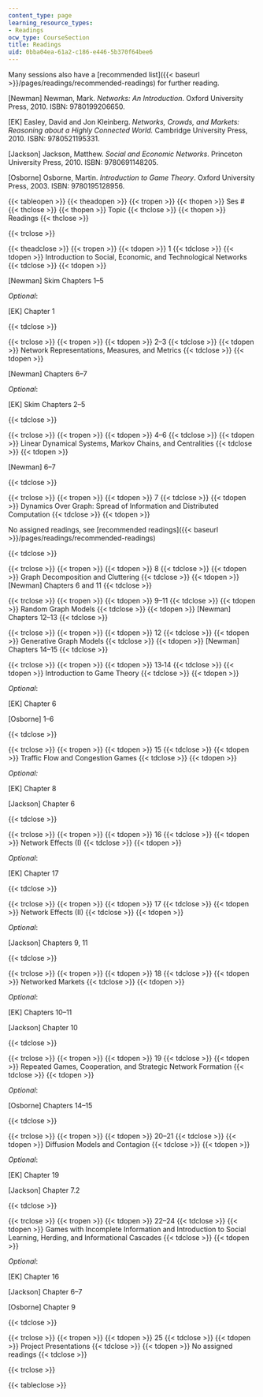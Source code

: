 ```yaml
---
content_type: page
learning_resource_types:
- Readings
ocw_type: CourseSection
title: Readings
uid: 0bba04ea-61a2-c186-e446-5b370f64bee6
---
```


Many sessions also have a [recommended list]({{< baseurl >}}/pages/readings/recommended-readings) for further reading.  

\[Newman\] Newman, Mark. _Networks: An Introduction_. Oxford University Press, 2010. ISBN: 9780199206650.

\[EK\] Easley, David and Jon Kleinberg. _Networks, Crowds, and Markets: Reasoning about a Highly Connected World._ Cambridge University Press, 2010. ISBN: 9780521195331.

\[Jackson\] Jackson, Matthew. _Social and Economic Networks_. Princeton University Press, 2010. ISBN: 9780691148205.

\[Osborne\] Osborne, Martin. _Introduction to Game Theory_. Oxford University Press, 2003. ISBN: 9780195128956.

{{< tableopen >}}
{{< theadopen >}}
{{< tropen >}}
{{< thopen >}}
Ses #
{{< thclose >}}
{{< thopen >}}
Topic
{{< thclose >}}
{{< thopen >}}
Readings
{{< thclose >}}

{{< trclose >}}

{{< theadclose >}}
{{< tropen >}}
{{< tdopen >}}
1
{{< tdclose >}}
{{< tdopen >}}
Introduction to Social, Economic, and Technological Networks
{{< tdclose >}}
{{< tdopen >}}


\[Newman\] Skim Chapters 1–5

_Optional_:

\[EK\] Chapter 1


{{< tdclose >}}

{{< trclose >}}
{{< tropen >}}
{{< tdopen >}}
2–3
{{< tdclose >}}
{{< tdopen >}}
Network Representations, Measures, and Metrics
{{< tdclose >}}
{{< tdopen >}}


\[Newman\] Chapters 6–7

_Optional_:

\[EK\] Skim Chapters 2–5


{{< tdclose >}}

{{< trclose >}}
{{< tropen >}}
{{< tdopen >}}
4–6
{{< tdclose >}}
{{< tdopen >}}
Linear Dynamical Systems, Markov Chains, and Centralities
{{< tdclose >}}
{{< tdopen >}}


\[Newman\] 6–7


{{< tdclose >}}

{{< trclose >}}
{{< tropen >}}
{{< tdopen >}}
7
{{< tdclose >}}
{{< tdopen >}}
Dynamics Over Graph: Spread of Information and Distributed Computation
{{< tdclose >}}
{{< tdopen >}}


No assigned readings, see [recommended readings]({{< baseurl >}}/pages/readings/recommended-readings)


{{< tdclose >}}

{{< trclose >}}
{{< tropen >}}
{{< tdopen >}}
8
{{< tdclose >}}
{{< tdopen >}}
Graph Decomposition and Cluttering
{{< tdclose >}}
{{< tdopen >}}
\[Newman\] Chapters 6 and 11
{{< tdclose >}}

{{< trclose >}}
{{< tropen >}}
{{< tdopen >}}
9–11
{{< tdclose >}}
{{< tdopen >}}
Random Graph Models
{{< tdclose >}}
{{< tdopen >}}
\[Newman\] Chapters 12–13
{{< tdclose >}}

{{< trclose >}}
{{< tropen >}}
{{< tdopen >}}
12
{{< tdclose >}}
{{< tdopen >}}
Generative Graph Models
{{< tdclose >}}
{{< tdopen >}}
\[Newman\] Chapters 14–15
{{< tdclose >}}

{{< trclose >}}
{{< tropen >}}
{{< tdopen >}}
13‑14
{{< tdclose >}}
{{< tdopen >}}
Introduction to Game Theory
{{< tdclose >}}
{{< tdopen >}}


_Optional_:

\[EK\] Chapter 6

\[Osborne\] 1–6


{{< tdclose >}}

{{< trclose >}}
{{< tropen >}}
{{< tdopen >}}
15
{{< tdclose >}}
{{< tdopen >}}
Traffic Flow and Congestion Games
{{< tdclose >}}
{{< tdopen >}}


_Optional:_

\[EK\] Chapter 8

\[Jackson\] Chapter 6


{{< tdclose >}}

{{< trclose >}}
{{< tropen >}}
{{< tdopen >}}
16
{{< tdclose >}}
{{< tdopen >}}
Network Effects (I)
{{< tdclose >}}
{{< tdopen >}}


_Optional_:

\[EK\] Chapter 17


{{< tdclose >}}

{{< trclose >}}
{{< tropen >}}
{{< tdopen >}}
17
{{< tdclose >}}
{{< tdopen >}}
Network Effects (II)
{{< tdclose >}}
{{< tdopen >}}


_Optional_:

\[Jackson\] Chapters 9, 11


{{< tdclose >}}

{{< trclose >}}
{{< tropen >}}
{{< tdopen >}}
18
{{< tdclose >}}
{{< tdopen >}}
Networked Markets
{{< tdclose >}}
{{< tdopen >}}


_Optional_:

\[EK\] Chapters 10–11

\[Jackson\] Chapter 10


{{< tdclose >}}

{{< trclose >}}
{{< tropen >}}
{{< tdopen >}}
19
{{< tdclose >}}
{{< tdopen >}}
Repeated Games, Cooperation, and Strategic Network Formation
{{< tdclose >}}
{{< tdopen >}}


_Optional_:

\[Osborne\] Chapters 14–15


{{< tdclose >}}

{{< trclose >}}
{{< tropen >}}
{{< tdopen >}}
20–21
{{< tdclose >}}
{{< tdopen >}}
Diffusion Models and Contagion
{{< tdclose >}}
{{< tdopen >}}


_Optional_:

\[EK\] Chapter 19

\[Jackson\] Chapter 7.2


{{< tdclose >}}

{{< trclose >}}
{{< tropen >}}
{{< tdopen >}}
22–24
{{< tdclose >}}
{{< tdopen >}}
Games with Incomplete Information and Introduction to Social Learning, Herding, and Informational Cascades
{{< tdclose >}}
{{< tdopen >}}


_Optional_: 

\[EK\] Chapter 16

\[Jackson\] Chapter 6–7

\[Osborne\] Chapter 9


{{< tdclose >}}

{{< trclose >}}
{{< tropen >}}
{{< tdopen >}}
25
{{< tdclose >}}
{{< tdopen >}}
Project Presentations
{{< tdclose >}}
{{< tdopen >}}
No assigned readings
{{< tdclose >}}

{{< trclose >}}

{{< tableclose >}}